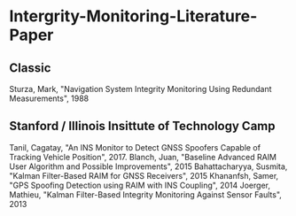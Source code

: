 # Intergrity-Monitoring-Literature-Paper

## Classic 

Sturza, Mark, "Navigation System Integrity Monitoring Using Redundant Measurements", 1988


## Stanford / Illinois Insittute of Technology Camp

Tanil, Cagatay, "An INS Monitor to Detect GNSS Spoofers Capable of Tracking Vehicle Position", 2017. 
Blanch, Juan, "Baseline Advanced RAIM User Algorithm and Possible Improvements", 2015
Bahattacharyya, Susmita, "Kalman Filter-Based RAIM for GNSS Receivers", 2015
Khananfsh, Samer, "GPS Spoofing Detection using RAIM with INS Coupling", 2014
Joerger, Mathieu, "Kalman Filter-Based Integrity Monitoring Against Sensor Faults", 2013

